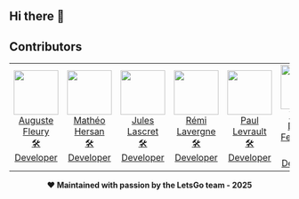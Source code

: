 ## Hi there 👋

## Contributors

<div align="center">
    <table>
        <td align="center">
            <a href="https://codefirst.iut.uca.fr/git/auguste.fleury">
            <img src="https://codefirst.iut.uca.fr/git/avatars/774eb63f5000ba8feb2e823905803489?size=870" width="80px"><br>
                Auguste Fleury<br>
                🛠️ Developer
            </a>
        </td>
        <td align="center">
            <a href="https://codefirst.iut.uca.fr/git/matheo.hersan">
            <img src="https://codefirst.iut.uca.fr/git/avatars/e6dedb38b006d44402ab0006f595c81d?size=870" width="80px"><br>
                Mathéo Hersan<br>
                🛠️ Developer
            </a>
        </td>
        <td align="center">
            <a href="https://codefirst.iut.uca.fr/git/jules.lascret">
            <img src="https://codefirst.iut.uca.fr/git/avatars/c201b910157a44773e6a9a6bfdb87567?size=870" width="80px"><br>
                Jules Lascret<br>
                🛠️ Developer
            </a>
        </td>
        <td align="center" colspan="2">
            <a href="https://codefirst.iut.uca.fr/git/remi.lavergne">
            <img src="https://codefirst.iut.uca.fr/git/avatars/56db0c58e5b5bb5a2c8efddffb32ca29?size=870" width="80px"><br>
                Rémi Lavergne<br>
                🛠️ Developer
            </a>
        </td>
        <td align="center" colspan="2">
            <a href="https://codefirst.iut.uca.fr/git/paul.levrault">
            <img src="https://codefirst.iut.uca.fr/git/avatars/faa6370ffaee2c8ccec8a84af5019a07?size=870" width="80px"><br>
                Paul Levrault<br>
                🛠️ Developer
            </a>
        </td>
        <td align="center">
            <a href="https://codefirst.iut.uca.fr/git/yannis.doumir_fernandes">
            <img src="https://codefirst.iut.uca.fr/git/avatars/7cfeccba9b61ab1651ec9d7ff5d7b6ad?size=870" width="80px"><br>
                Yannis Doumir Fernandes<br>
                🛠️ Developer
            </a>
        </td>
    </table>
</div>

<div align="center"><strong>❤️ Maintained with passion by the LetsGo team - 2025</strong></div>
